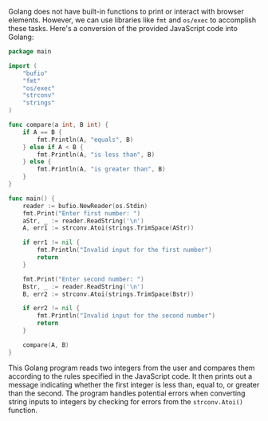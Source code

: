 Golang does not have built-in functions to print or interact with browser elements. However, we can use libraries like `fmt` and `os/exec` to accomplish these tasks. Here's a conversion of the provided JavaScript code into Golang:

```go
package main

import (
	"bufio"
	"fmt"
	"os/exec"
	"strconv"
	"strings"
)

func compare(a int, B int) {
	if A == B {
		fmt.Println(A, "equals", B)
	} else if A < B {
		fmt.Println(A, "is less than", B)
	} else {
		fmt.Println(A, "is greater than", B)
	}
}

func main() {
	reader := bufio.NewReader(os.Stdin)
	fmt.Print("Enter first number: ")
	aStr, _ := reader.ReadString('\n')
	A, err1 := strconv.Atoi(strings.TrimSpace(AStr))

	if err1 != nil {
		fmt.Println("Invalid input for the first number")
		return
	}

	fmt.Print("Enter second number: ")
	Bstr, _ := reader.ReadString('\n')
	B, err2 := strconv.Atoi(strings.TrimSpace(Bstr))

	if err2 != nil {
		fmt.Println("Invalid input for the second number")
		return
	}

	compare(A, B)
}
```

This Golang program reads two integers from the user and compares them according to the rules specified in the JavaScript code. It then prints out a message indicating whether the first integer is less than, equal to, or greater than the second. The program handles potential errors when converting string inputs to integers by checking for errors from the `strconv.Atoi()` function.
